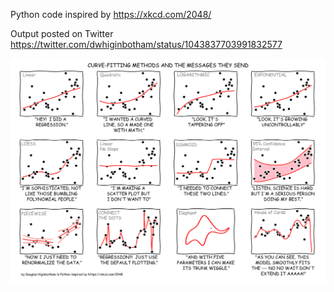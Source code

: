 
Python code inspired by https://xkcd.com/2048/ 

Output posted on Twitter https://twitter.com/dwhiginbotham/status/1043837703991832577 

![Fun with Python and XKCD-2048](https://github.com/dhiginbotham/Python-XKCD-2048/blob/master/FunWithXKCD.png)
